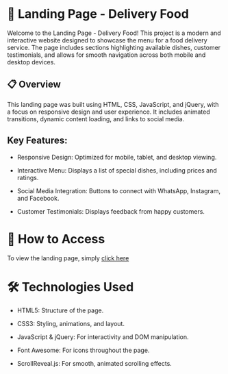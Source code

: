 # 🍔 Landing Page - Delivery Food
Welcome to the Landing Page - Delivery Food! This project is a modern and interactive website designed to showcase the menu for a food delivery service. The page includes sections highlighting available dishes, customer testimonials, and allows for smooth navigation across both mobile and desktop devices.

## 📋 Overview
This landing page was built using HTML, CSS, JavaScript, and jQuery, with a focus on responsive design and user experience. It includes animated transitions, dynamic content loading, and links to social media.

## Key Features:
- Responsive Design: Optimized for mobile, tablet, and desktop viewing.
  
- Interactive Menu: Displays a list of special dishes, including prices and ratings.
  
- Social Media Integration: Buttons to connect with WhatsApp, Instagram, and Facebook.
  
- Customer Testimonials: Displays feedback from happy customers.
  
# 🚀 How to Access
To view the landing page, simply [click here](https://landingfood.netlify.app/) 

# 🛠️ Technologies Used
- HTML5: Structure of the page.

- CSS3: Styling, animations, and layout.

- JavaScript & jQuery: For interactivity and DOM manipulation.

- Font Awesome: For icons throughout the page.

- ScrollReveal.js: For smooth, animated scrolling effects.

